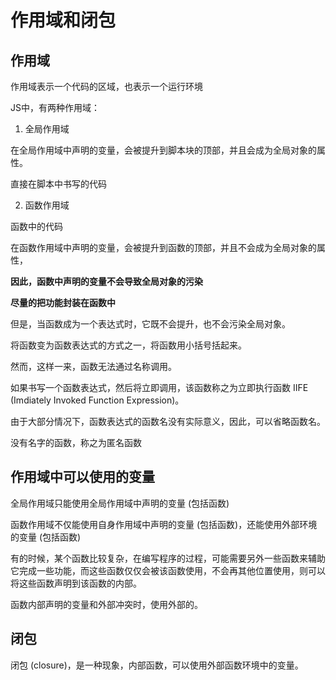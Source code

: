 # 作用域和闭包

## 作用域

作用域表示一个代码的区域，也表示一个运行环境

JS中，有两种作用域：

1. 全局作用域

在全局作用域中声明的变量，会被提升到脚本块的顶部，并且会成为全局对象的属性。

直接在脚本中书写的代码

2. 函数作用域

函数中的代码

在函数作用域中声明的变量，会被提升到函数的顶部，并且不会成为全局对象的属性，

**因此，函数中声明的变量不会导致全局对象的污染**

**尽量的把功能封装在函数中**

但是，当函数成为一个表达式时，它既不会提升，也不会污染全局对象。

将函数变为函数表达式的方式之一，将函数用小括号括起来。

然而，这样一来，函数无法通过名称调用。

如果书写一个函数表达式，然后将立即调用，该函数称之为立即执行函数 IIFE (Imdiately Invoked Function Expression)。

由于大部分情况下，函数表达式的函数名没有实际意义，因此，可以省略函数名。

没有名字的函数，称之为匿名函数

## 作用域中可以使用的变量

全局作用域只能使用全局作用域中声明的变量 (包括函数)

函数作用域不仅能使用自身作用域中声明的变量 (包括函数)，还能使用外部环境的变量 (包括函数)

有的时候，某个函数比较复杂，在编写程序的过程，可能需要另外一些函数来辅助它完成一些功能，而这些函数仅仅会被该函数使用，不会再其他位置使用，则可以将这些函数声明到该函数的内部。

函数内部声明的变量和外部冲突时，使用外部的。

## 闭包

闭包 (closure)，是一种现象，内部函数，可以使用外部函数环境中的变量。

